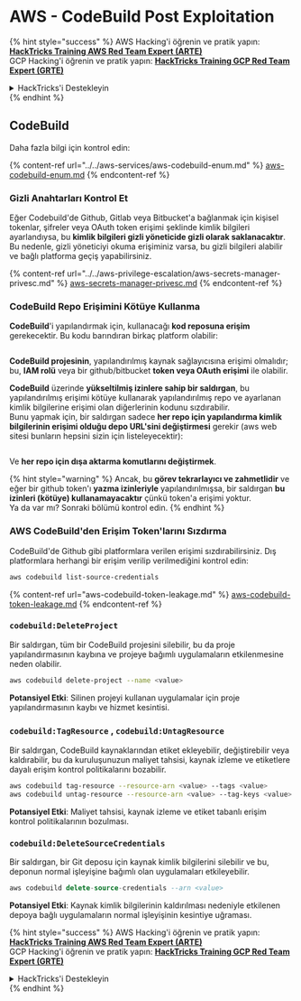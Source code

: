 # AWS - CodeBuild Post Exploitation

{% hint style="success" %}
AWS Hacking'i öğrenin ve pratik yapın:<img src="../../../../.gitbook/assets/image (1) (1) (1).png" alt="" data-size="line">[**HackTricks Training AWS Red Team Expert (ARTE)**](https://training.hacktricks.xyz/courses/arte)<img src="../../../../.gitbook/assets/image (1) (1) (1).png" alt="" data-size="line">\
GCP Hacking'i öğrenin ve pratik yapın: <img src="../../../../.gitbook/assets/image (2).png" alt="" data-size="line">[**HackTricks Training GCP Red Team Expert (GRTE)**<img src="../../../../.gitbook/assets/image (2).png" alt="" data-size="line">](https://training.hacktricks.xyz/courses/grte)

<details>

<summary>HackTricks'i Destekleyin</summary>

* [**abonelik planlarını**](https://github.com/sponsors/carlospolop) kontrol edin!
* **💬 [**Discord grubuna**](https://discord.gg/hRep4RUj7f) veya [**telegram grubuna**](https://t.me/peass) katılın ya da **Twitter'da** 🐦 [**@hacktricks\_live**](https://twitter.com/hacktricks_live)**'i takip edin.**
* **Hacking ipuçlarını paylaşmak için** [**HackTricks**](https://github.com/carlospolop/hacktricks) ve [**HackTricks Cloud**](https://github.com/carlospolop/hacktricks-cloud) github reposuna PR gönderin.

</details>
{% endhint %}

## CodeBuild

Daha fazla bilgi için kontrol edin:

{% content-ref url="../../aws-services/aws-codebuild-enum.md" %}
[aws-codebuild-enum.md](../../aws-services/aws-codebuild-enum.md)
{% endcontent-ref %}

### Gizli Anahtarları Kontrol Et

Eğer Codebuild'de Github, Gitlab veya Bitbucket'a bağlanmak için kişisel tokenlar, şifreler veya OAuth token erişimi şeklinde kimlik bilgileri ayarlandıysa, bu **kimlik bilgileri gizli yöneticide gizli olarak saklanacaktır**.\
Bu nedenle, gizli yöneticiyi okuma erişiminiz varsa, bu gizli bilgileri alabilir ve bağlı platforma geçiş yapabilirsiniz.

{% content-ref url="../../aws-privilege-escalation/aws-secrets-manager-privesc.md" %}
[aws-secrets-manager-privesc.md](../../aws-privilege-escalation/aws-secrets-manager-privesc.md)
{% endcontent-ref %}

### CodeBuild Repo Erişimini Kötüye Kullanma

**CodeBuild**'i yapılandırmak için, kullanacağı **kod reposuna erişim** gerekecektir. Bu kodu barındıran birkaç platform olabilir:

<figure><img src="../../../../.gitbook/assets/image (96).png" alt=""><figcaption></figcaption></figure>

**CodeBuild projesinin**, yapılandırılmış kaynak sağlayıcısına erişimi olmalıdır; bu, **IAM rolü** veya bir github/bitbucket **token veya OAuth erişimi** ile olabilir.

**CodeBuild** üzerinde **yükseltilmiş izinlere sahip bir saldırgan**, bu yapılandırılmış erişimi kötüye kullanarak yapılandırılmış repo ve ayarlanan kimlik bilgilerine erişimi olan diğerlerinin kodunu sızdırabilir.\
Bunu yapmak için, bir saldırgan sadece **her repo için yapılandırma kimlik bilgilerinin erişimi olduğu depo URL'sini değiştirmesi** gerekir (aws web sitesi bunların hepsini sizin için listeleyecektir):

<figure><img src="../../../../.gitbook/assets/image (107).png" alt=""><figcaption></figcaption></figure>

Ve **her repo için dışa aktarma komutlarını değiştirmek**.

{% hint style="warning" %}
Ancak, bu **görev tekrarlayıcı ve zahmetlidir** ve eğer bir github token'ı **yazma izinleriyle** yapılandırılmışsa, bir saldırgan **bu izinleri (kötüye) kullanamayacaktır** çünkü token'a erişimi yoktur.\
Ya da var mı? Sonraki bölümü kontrol edin.
{% endhint %}

### AWS CodeBuild'den Erişim Token'larını Sızdırma

CodeBuild'de Github gibi platformlara verilen erişimi sızdırabilirsiniz. Dış platformlara herhangi bir erişim verilip verilmediğini kontrol edin:
```bash
aws codebuild list-source-credentials
```
{% content-ref url="aws-codebuild-token-leakage.md" %}
[aws-codebuild-token-leakage.md](aws-codebuild-token-leakage.md)
{% endcontent-ref %}

### `codebuild:DeleteProject`

Bir saldırgan, tüm bir CodeBuild projesini silebilir, bu da proje yapılandırmasının kaybına ve projeye bağımlı uygulamaların etkilenmesine neden olabilir.
```bash
aws codebuild delete-project --name <value>
```
**Potansiyel Etki**: Silinen projeyi kullanan uygulamalar için proje yapılandırmasının kaybı ve hizmet kesintisi.

### `codebuild:TagResource` , `codebuild:UntagResource`

Bir saldırgan, CodeBuild kaynaklarından etiket ekleyebilir, değiştirebilir veya kaldırabilir, bu da kuruluşunuzun maliyet tahsisi, kaynak izleme ve etiketlere dayalı erişim kontrol politikalarını bozabilir.
```bash
aws codebuild tag-resource --resource-arn <value> --tags <value>
aws codebuild untag-resource --resource-arn <value> --tag-keys <value>
```
**Potansiyel Etki**: Maliyet tahsisi, kaynak izleme ve etiket tabanlı erişim kontrol politikalarının bozulması.

### `codebuild:DeleteSourceCredentials`

Bir saldırgan, bir Git deposu için kaynak kimlik bilgilerini silebilir ve bu, deponun normal işleyişine bağımlı olan uygulamaları etkileyebilir.
```sql
aws codebuild delete-source-credentials --arn <value>
```
**Potansiyel Etki**: Kaynak kimlik bilgilerinin kaldırılması nedeniyle etkilenen depoya bağlı uygulamaların normal işleyişinin kesintiye uğraması.

{% hint style="success" %}
AWS Hacking'i öğrenin ve pratik yapın:<img src="../../../../.gitbook/assets/image (1) (1) (1).png" alt="" data-size="line">[**HackTricks Training AWS Red Team Expert (ARTE)**](https://training.hacktricks.xyz/courses/arte)<img src="../../../../.gitbook/assets/image (1) (1) (1).png" alt="" data-size="line">\
GCP Hacking'i öğrenin ve pratik yapın: <img src="../../../../.gitbook/assets/image (2).png" alt="" data-size="line">[**HackTricks Training GCP Red Team Expert (GRTE)**<img src="../../../../.gitbook/assets/image (2).png" alt="" data-size="line">](https://training.hacktricks.xyz/courses/grte)

<details>

<summary>HackTricks'i Destekleyin</summary>

* [**abonelik planlarını**](https://github.com/sponsors/carlospolop) kontrol edin!
* **💬 [**Discord grubuna**](https://discord.gg/hRep4RUj7f) veya [**telegram grubuna**](https://t.me/peass) katılın ya da **Twitter'da** 🐦 [**@hacktricks\_live**](https://twitter.com/hacktricks_live)**'i takip edin.**
* **Hacking ipuçlarını paylaşmak için** [**HackTricks**](https://github.com/carlospolop/hacktricks) ve [**HackTricks Cloud**](https://github.com/carlospolop/hacktricks-cloud) github reposuna PR gönderin.

</details>
{% endhint %}
